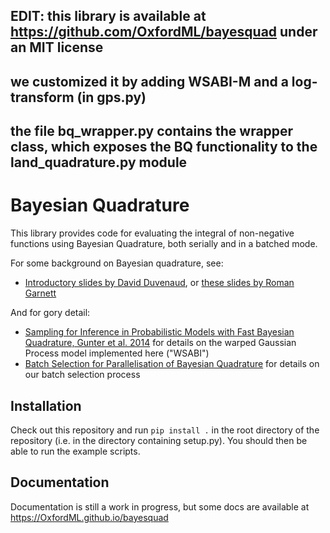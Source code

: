 ## EDIT: this library is available at https://github.com/OxfordML/bayesquad under an MIT license
## we customized it by adding WSABI-M and a log-transform (in gps.py)
## the file bq_wrapper.py contains the wrapper class, which exposes the BQ functionality to the land_quadrature.py module

# Bayesian Quadrature

This library provides code for evaluating the integral of non-negative functions using Bayesian Quadrature, both serially and in a batched mode.

For some background on Bayesian quadrature, see:

- [Introductory slides by David Duvenaud](https://www.cs.toronto.edu/~duvenaud/talks/intro_bq.pdf), or [these slides by Roman Garnett](http://probabilistic-numerics.org/assets/pdf/nips2015_probint/roman_talk.pdf)

And for gory detail:

- [Sampling for Inference in Probabilistic Models with Fast Bayesian Quadrature, Gunter et al. 2014](https://papers.nips.cc/paper/5483-sampling-for-inference-in-probabilistic-models-with-fast-bayesian-quadrature.pdf) for details on the warped Gaussian Process model implemented here ("WSABI")
- [Batch Selection for Parallelisation of Bayesian Quadrature](https://arxiv.org/abs/1812.01553) for details on our batch selection process

## Installation

Check out this repository and run `pip install .` in the root directory of the repository (i.e. in the directory containing setup.py). You should then be able to run the example scripts.

## Documentation

Documentation is still a work in progress, but some docs are available at https://OxfordML.github.io/bayesquad

